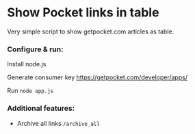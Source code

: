 # Show Pocket links in table

Very simple script to show getpocket.com articles as table.

### Configure & run:

Install node.js

Generate consumer key https://getpocket.com/developer/apps/

Run `node app.js`

### Additional features:

- Archive all links `/archive_all`
